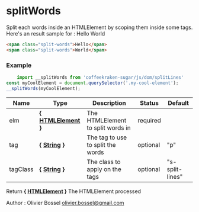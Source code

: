 # splitWords

Split each words inside an HTMLElement by scoping them inside some tags.
Here's an result sample for :
Hello World

```html
<span class="split-words">Hello</span>
<span class="split-words">World</span>
```


### Example
```js
	import __splitWords from 'coffeekraken-sugar/js/dom/splitLines'
const myCoolElement = document.querySelector('.my-cool-element');
__splitWords(myCoolElement);
```

Name  |  Type  |  Description  |  Status  |  Default
------------  |  ------------  |  ------------  |  ------------  |  ------------
elm  |  **{ [HTMLElement](https://developer.mozilla.org/fr/docs/Web/API/HTMLElement) }**  |  The HTMLElement to split words in  |  required  |
tag  |  **{ [String](https://developer.mozilla.org/fr/docs/Web/JavaScript/Reference/Objets_globaux/String) }**  |  The tag to use to split the words  |  optional  |  "p"
tagClass  |  **{ [String](https://developer.mozilla.org/fr/docs/Web/JavaScript/Reference/Objets_globaux/String) }**  |  The class to apply on the tags  |  optional  |  "s-split-lines"

Return **{ [HTMLElement](https://developer.mozilla.org/fr/docs/Web/API/HTMLElement) }** The HTMLElement processed

Author : Olivier Bossel <olivier.bossel@gmail.com>